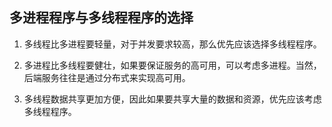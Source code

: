 ## 多进程程序与多线程程序的选择

1. 多线程比多进程要轻量，对于并发要求较高，那么优先应该选择多线程程序。

2. 多进程比多线程要健壮，如果要保证服务的高可用，可以考虑多进程。当然，后端服务往往是通过分布式来实现高可用。

3. 多线程数据共享更加方便，因此如果要共享大量的数据和资源，优先应该考虑多线程程序。